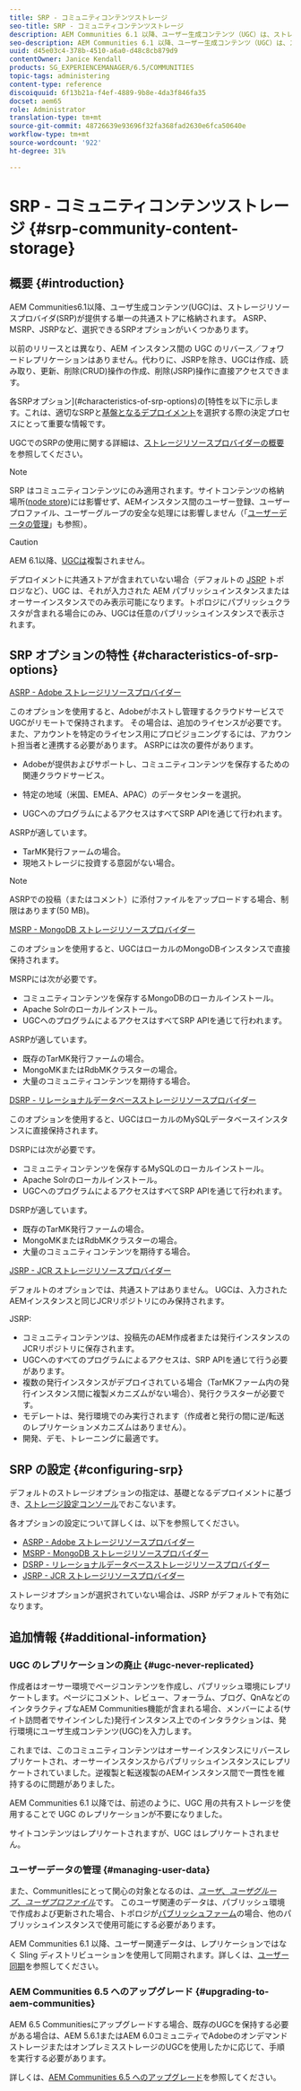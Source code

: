 ```yaml
---
title: SRP - コミュニティコンテンツストレージ
seo-title: SRP - コミュニティコンテンツストレージ
description: AEM Communities 6.1 以降、ユーザー生成コンテンツ（UGC）は、ストレージリソースプロバイダー（SRP）により提供される単一の共通ストアに格納されます
seo-description: AEM Communities 6.1 以降、ユーザー生成コンテンツ（UGC）は、ストレージリソースプロバイダー（SRP）により提供される単一の共通ストアに格納されます
uuid: d45e03c4-378b-4510-a6a0-d48c8cb879d9
contentOwner: Janice Kendall
products: SG_EXPERIENCEMANAGER/6.5/COMMUNITIES
topic-tags: administering
content-type: reference
discoiquuid: 6f13b21a-f4ef-4889-9b8e-4da3f846fa35
docset: aem65
role: Administrator
translation-type: tm+mt
source-git-commit: 48726639e93696f32fa368fad2630e6fca50640e
workflow-type: tm+mt
source-wordcount: '922'
ht-degree: 31%

---
```



# SRP - コミュニティコンテンツストレージ {#srp-community-content-storage}

## 概要 {#introduction}

AEM Communities6.1以降、ユーザ生成コンテンツ(UGC)は、ストレージリソースプロバイダ(SRP)が提供する単一の共通ストアに格納されます。 ASRP、MSRP、JSRPなど、選択できるSRPオプションがいくつかあります。

以前のリリースとは異なり、AEM インスタンス間の UGC のリバース／フォワードレプリケーションはありません。代わりに、JSRPを除き、UGCは作成、読み取り、更新、削除(CRUD)操作の作成、削除(JSRP)操作に直接アクセスできます。

各SRPオプション](#characteristics-of-srp-options)の[特性を以下に示します。これは、適切なSRPと[基盤となるデプロイメント](/help/communities/topologies.md)を選択する際の決定プロセスにとって重要な情報です。

UGCでのSRPの使用に関する詳細は、[ストレージリソースプロバイダーの概要](/help/communities/srp.md)を参照してください。

>[!NOTE]
>
>SRP はコミュニティコンテンツにのみ適用されます。サイトコンテンツの格納場所([node store](/help/sites-deploying/data-store-config.md))には影響せず、AEMインスタンス間のユーザー登録、ユーザープロファイル、ユーザーグループの安全な処理には影響しません（「[ユーザーデータの管理](#managing-user-data)」も参照）。

>[!CAUTION]
>
>AEM 6.1以降、[UGCは](#ugc-never-replicated)複製されません。
>
>デプロイメントに共通ストアが含まれていない場合（デフォルトの [JSRP](/help/communities/topologies.md#jsrp) トポロジなど）、UGC は、それが入力された AEM パブリッシュインスタンスまたはオーサーインスタンスでのみ表示可能になります。トポロジにパブリッシュクラスタが含まれる場合にのみ、UGCは任意のパブリッシュインスタンスで表示されます。

## SRP オプションの特性 {#characteristics-of-srp-options}

[ASRP - Adobe ストレージリソースプロバイダー](/help/communities/asrp.md)

このオプションを使用すると、Adobeがホストし管理するクラウドサービスでUGCがリモートで保持されます。 その場合は、追加のライセンスが必要です。また、アカウントを特定のライセンス用にプロビジョニングするには、アカウント担当者と連携する必要があります。 ASRPには次の要件があります。

* Adobeが提供およびサポートし、コミュニティコンテンツを保存するための関連クラウドサービス。
* 特定の地域（米国、EMEA、APAC）のデータセンターを選択。

* UGCへのプログラムによるアクセスはすべてSRP APIを通じて行われます。

ASRPが適しています。

* TarMK発行ファームの場合。
* 現地ストレージに投資する意図がない場合。

>[!NOTE]
>
>ASRPでの投稿（またはコメント）に添付ファイルをアップロードする場合、制限はあります(50 MB)。

[MSRP - MongoDB ストレージリソースプロバイダー](/help/communities/msrp.md)

このオプションを使用すると、UGCはローカルのMongoDBインスタンスで直接保持されます。

MSRPには次が必要です。

* コミュニティコンテンツを保存するMongoDBのローカルインストール。
* Apache Solrのローカルインストール。
* UGCへのプログラムによるアクセスはすべてSRP APIを通じて行われます。

ASRPが適しています。

* 既存のTarMK発行ファームの場合。
* MongoMKまたはRdbMKクラスターの場合。
* 大量のコミュニティコンテンツを期待する場合。

[DSRP - リレーショナルデータベースストレージリソースプロバイダー](/help/communities/dsrp.md)

このオプションを使用すると、UGCはローカルのMySQLデータベースインスタンスに直接保持されます。

DSRPには次が必要です。

* コミュニティコンテンツを保存するMySQLのローカルインストール。
* Apache Solrのローカルインストール。
* UGCへのプログラムによるアクセスはすべてSRP APIを通じて行われます。

DSRPが適しています。

* 既存のTarMK発行ファームの場合。
* MongoMKまたはRdbMKクラスターの場合。
* 大量のコミュニティコンテンツを期待する場合。

[JSRP - JCR ストレージリソースプロバイダー](/help/communities/jsrp.md)

デフォルトのオプションでは、共通ストアはありません。 UGCは、入力されたAEMインスタンスと同じJCRリポジトリにのみ保持されます。

JSRP:

* コミュニティコンテンツは、投稿先のAEM作成者または発行インスタンスのJCRリポジトリに保存されます。
* UGCへのすべてのプログラムによるアクセスは、SRP APIを通じて行う必要があります。
* 複数の発行インスタンスがデプロイされている場合（TarMKファーム内の発行インスタンス間に複製メカニズムがない場合）、発行クラスターが必要です。
* モデレートは、発行環境でのみ実行されます（作成者と発行の間に逆/転送のレプリケーションメカニズムはありません）。
* 開発、デモ、トレーニングに最適です。

## SRP の設定 {#configuring-srp}

デフォルトのストレージオプションの指定は、基礎となるデプロイメントに基づき、[ストレージ設定コンソール](/help/communities/srp-config.md)でおこないます。

各オプションの設定について詳しくは、以下を参照してください。

* [ASRP - Adobe ストレージリソースプロバイダー](/help/communities/asrp.md)
* [MSRP - MongoDB ストレージリソースプロバイダー](/help/communities/msrp.md)
* [DSRP - リレーショナルデータベースストレージリソースプロバイダー](/help/communities/dsrp.md)
* [JSRP - JCR ストレージリソースプロバイダー](/help/communities/jsrp.md)

ストレージオプションが選択されていない場合は、JSRP がデフォルトで有効になります。

## 追加情報 {#additional-information}

### UGC のレプリケーションの廃止 {#ugc-never-replicated}

作成者はオーサー環境でページコンテンツを作成し、パブリッシュ環境にレプリケートします。ページにコメント、レビュー、フォーラム、ブログ、QnAなどのインタラクティブなAEM Communities機能が含まれる場合、メンバーによる(サイト訪問者でサインインした)発行インスタンス上でのインタラクションは、発行環境にユーザ生成コンテンツ(UGC)を入力します。

これまでは、このコミュニティコンテンツはオーサーインスタンスにリバースレプリケートされ、オーサーインスタンスからパブリッシュインスタンスにレプリケートされていました。逆複製と転送複製のAEMインスタンス間で一貫性を維持するのに問題がありました。

AEM Communities 6.1 以降では、前述のように、UGC 用の共有ストレージを使用することで UGC のレプリケーションが不要になりました。

サイトコンテンツはレプリケートされますが、UGC はレプリケートされません。

### ユーザーデータの管理  {#managing-user-data}

また、CommunitIesにとって関心の対象となるのは、[*ユーザ*、*ユーザグループ*、*ユーザプロファイル*](/help/communities/users.md)&#x200B;です。 このユーザ関連のデータは、パブリッシュ環境で作成および更新された場合、トポロジが[パブリッシュファーム](/help/sites-deploying/recommended-deploys.md#tarmk-farm)の場合、他のパブリッシュインスタンスで使用可能にする必要があります。

AEM Communities 6.1 以降、ユーザー関連データは、レプリケーションではなく Sling ディストリビューションを使用して同期されます。詳しくは、[ユーザー同期](/help/communities/sync.md)を参照してください。

### AEM Communities 6.5 へのアップグレード {#upgrading-to-aem-communities}

AEM 6.5 Communitiesにアップグレードする場合、既存のUGCを保持する必要がある場合は、AEM 5.6.1またはAEM 6.0コミュニティでAdobeのオンデマンドストレージまたはオンプレミスストレージのUGCを使用したかに応じて、手順を実行する必要があります。

詳しくは、[AEM Communities 6.5 へのアップグレード](/help/communities/upgrade.md)を参照してください。
